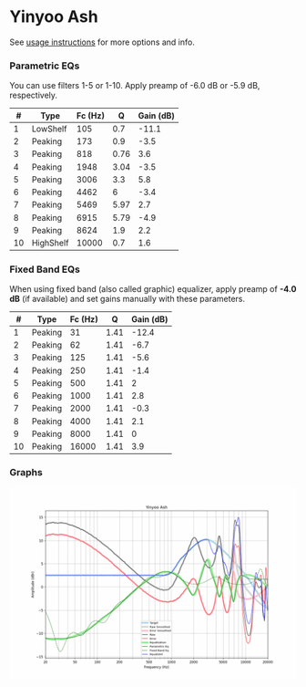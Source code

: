 # Yinyoo Ash
See [usage instructions](https://github.com/jaakkopasanen/AutoEq#usage) for more options and info.

### Parametric EQs
You can use filters 1-5 or 1-10. Apply preamp of -6.0 dB or -5.9 dB, respectively.

|   # | Type      |   Fc (Hz) |    Q |   Gain (dB) |
|-----|-----------|-----------|------|-------------|
|   1 | LowShelf  |       105 | 0.7  |       -11.1 |
|   2 | Peaking   |       173 | 0.9  |        -3.5 |
|   3 | Peaking   |       818 | 0.76 |         3.6 |
|   4 | Peaking   |      1948 | 3.04 |        -3.5 |
|   5 | Peaking   |      3006 | 3.3  |         5.8 |
|   6 | Peaking   |      4462 | 6    |        -3.4 |
|   7 | Peaking   |      5469 | 5.97 |         2.7 |
|   8 | Peaking   |      6915 | 5.79 |        -4.9 |
|   9 | Peaking   |      8624 | 1.9  |         2.2 |
|  10 | HighShelf |     10000 | 0.7  |         1.6 |

### Fixed Band EQs
When using fixed band (also called graphic) equalizer, apply preamp of **-4.0 dB** (if available) and set gains manually with these parameters.

|   # | Type    |   Fc (Hz) |    Q |   Gain (dB) |
|-----|---------|-----------|------|-------------|
|   1 | Peaking |        31 | 1.41 |       -12.4 |
|   2 | Peaking |        62 | 1.41 |        -6.7 |
|   3 | Peaking |       125 | 1.41 |        -5.6 |
|   4 | Peaking |       250 | 1.41 |        -1.4 |
|   5 | Peaking |       500 | 1.41 |         2   |
|   6 | Peaking |      1000 | 1.41 |         2.8 |
|   7 | Peaking |      2000 | 1.41 |        -0.3 |
|   8 | Peaking |      4000 | 1.41 |         2.1 |
|   9 | Peaking |      8000 | 1.41 |         0   |
|  10 | Peaking |     16000 | 1.41 |         3.9 |

### Graphs
![](./Yinyoo%20Ash.png)
